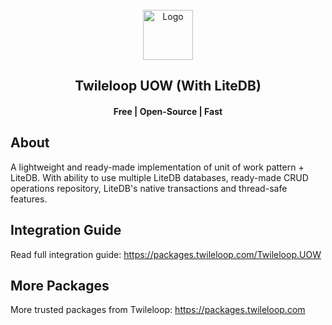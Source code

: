 <!-- PROJECT LOGO -->
<br />
<div align="center">
  <a href="https://github.com/sangeethnandakumar/Twileloop.UOW">
    <img src="https://iili.io/HeD5SzG.png" alt="Logo" width="80" height="80">
  </a>

  <h2 align="center"> Twileloop UOW (With LiteDB) </h2>
  <h4 align="center"> Free | Open-Source | Fast </h4>
</div>

## About
A lightweight and ready-made implementation of unit of work pattern + LiteDB. With ability to use multiple LiteDB databases, ready-made CRUD operations repository, LiteDB's native transactions and thread-safe features.

## Integration Guide
Read full integration guide: https://packages.twileloop.com/Twileloop.UOW

## More Packages
More trusted packages from Twileloop: https://packages.twileloop.com

